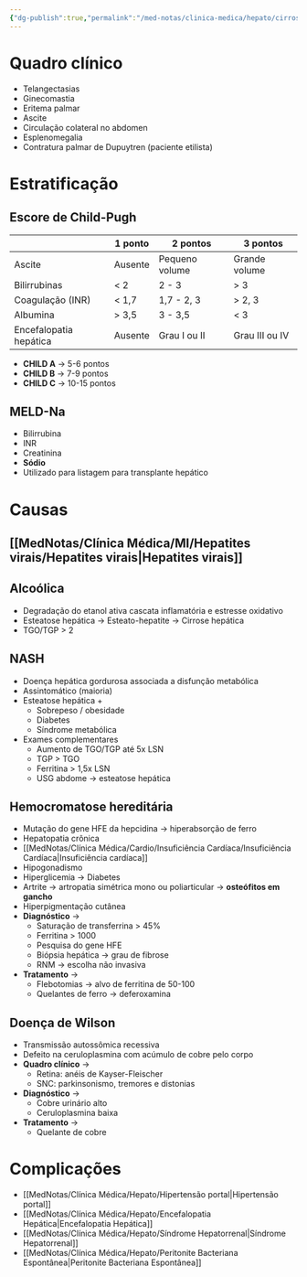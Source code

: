 ```yaml
---
{"dg-publish":true,"permalink":"/med-notas/clinica-medica/hepato/cirrose-hepatica/"}
---
```



# Quadro clínico
- Telangectasias
- Ginecomastia
- Eritema palmar
- Ascite
- Circulação colateral no abdomen
- Esplenomegalia
- Contratura palmar de Dupuytren (paciente etilista)

# Estratificação

## Escore de Child-Pugh

|                        | 1 ponto | 2 pontos       | 3 pontos       |
| ---------------------- | ------- | -------------- | -------------- |
| Ascite                 | Ausente | Pequeno volume | Grande volume  |
| Bilirrubinas           | < 2     | 2 - 3          | > 3            |
| Coagulação (INR)       | < 1,7   | 1,7 - 2, 3     | > 2, 3         |
| Albumina               | > 3,5   | 3 - 3,5        | < 3            |
| Encefalopatia hepática | Ausente | Grau I ou II   | Grau III ou IV |
- **CHILD A** -> 5-6 pontos
- **CHILD B** -> 7-9 pontos
- **CHILD C** -> 10-15 pontos

## MELD-Na
- Bilirrubina
- INR 
- Creatinina
- **Sódio**
- Utilizado para listagem para transplante hepático

# Causas
## [[MedNotas/Clínica Médica/MI/Hepatites virais/Hepatites virais\|Hepatites virais]]
## Alcoólica
- Degradação do etanol ativa cascata inflamatória e estresse oxidativo
- Esteatose hepática -> Esteato-hepatite -> Cirrose hepática
- TGO/TGP > 2

## NASH
- Doença hepática gordurosa associada a disfunção metabólica
- Assintomático (maioria)
- Esteatose hepática +
	- Sobrepeso / obesidade
	- Diabetes
	- Síndrome metabólica
- Exames complementares
	- Aumento de TGO/TGP até 5x LSN
	- TGP > TGO
	- Ferritina > 1,5x LSN
	- USG abdome -> esteatose hepática
## Hemocromatose hereditária
- Mutação do gene HFE da hepcidina -> hiperabsorção de ferro
- Hepatopatia crônica
- [[MedNotas/Clínica Médica/Cardio/Insuficiência Cardíaca/Insuficiência Cardíaca\|Insuficiência cardíaca]]
- Hipogonadismo
- Hiperglicemia -> Diabetes
- Artrite -> artropatia simétrica mono ou poliarticular -> **osteófitos em gancho**
- Hiperpigmentação cutânea
- **Diagnóstico** ->
	- Saturação de transferrina > 45%
	- Ferritina > 1000
	- Pesquisa do gene HFE
	- Biópsia hepática -> grau de fibrose
	- RNM -> escolha não invasiva
- **Tratamento** ->
	- Flebotomias -> alvo de ferritina de 50-100
	- Quelantes de ferro  -> deferoxamina
## Doença de Wilson
- Transmissão autossômica recessiva
- Defeito na ceruloplasmina com acúmulo de cobre pelo corpo
- **Quadro clínico** ->
	- Retina: anéis de Kayser-Fleischer
	- SNC: parkinsonismo, tremores e distonias
- **Diagnóstico** ->
	- Cobre urinário alto
	- Ceruloplasmina baixa
- **Tratamento** ->
	- Quelante de cobre

# Complicações
- [[MedNotas/Clínica Médica/Hepato/Hipertensão portal\|Hipertensão portal]]
- [[MedNotas/Clínica Médica/Hepato/Encefalopatia Hepática\|Encefalopatia Hepática]]
- [[MedNotas/Clínica Médica/Hepato/Síndrome Hepatorrenal\|Síndrome Hepatorrenal]]
- [[MedNotas/Clínica Médica/Hepato/Peritonite Bacteriana Espontânea\|Peritonite Bacteriana Espontânea]]